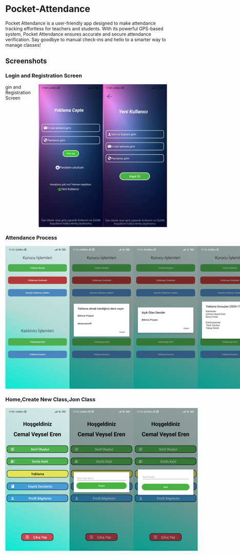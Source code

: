 # Pocket-Attendance
Pocket Attendance is a user-friendly app designed to make attendance tracking effortless for teachers and students. With its powerful GPS-based system, Pocket Attendance ensures accurate and secure attendance verification. Say goodbye to manual check-ins and hello to a smarter way to manage classes!

## Screenshots

### Login and Registration Screen
<div style="display: flex; justify-content: space-around;">gin and Registration Screen
<img src="images/Screenshot_2025-01-09-17-09-41-961_com.example.yoklamaceptever3.jpg" alt="Screenshot" width="200"/>
<img src="images/Screenshot_2025-01-09-17-09-44-725_com.example.yoklamaceptever3.jpg" alt="Screenshot" width="200"/>
</div>

### Attendance Process
<div style="display: flex; justify-content: space-around;">
<img src="images/Screenshot_2025-01-09-17-10-22-463_com.example.yoklamaceptever3.jpg" alt="Screenshot" width="200"/>
<img src="images/Screenshot_2025-01-09-17-10-25-845_com.example.yoklamaceptever3.jpg" alt="Screenshot" width="200"/>
<img src="images/Screenshot_2025-01-09-17-10-32-657_com.example.yoklamaceptever3.jpg" alt="Screenshot" width="200"/>
<img src="images/Screenshot_2025-01-09-17-10-44-328_com.example.yoklamaceptever3.jpg" alt="Screenshot" width="200"/>
</div>

### Home,Create New Class,Joın Class
<div style="display: flex; justify-content: space-around;">
<img src="images/Screenshot_2025-01-09-17-09-58-283_com.example.yoklamaceptever3.jpg" alt="Screenshot" width="200"/>
<img src="images/Screenshot_2025-01-09-17-10-00-548_com.example.yoklamaceptever3.jpg" alt="Screenshot" width="200"/>
<img src="images/Screenshot_2025-01-09-17-10-02-928_com.example.yoklamaceptever3.jpg" alt="Screenshot" width="200"/>
</div>




